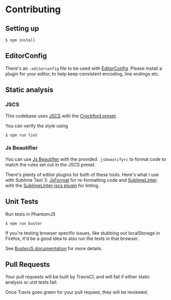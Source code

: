 # Contributing

## Setting up

```
$ npm install
```

## EditorConfig

There's an `.editorconfig` file to be used with [EditorConfig](http://editorconfig.org). Please install a plugin for your editor, to help keep consistent encoding, line endings etc.

## Static analysis

### JSCS

This codebase uses [JSCS](http://jscs.info) with the [Crockford preset](https://github.com/jscs-dev/node-jscs/blob/master/presets/crockford.json).

You can verify the style using

```
$ npm run lint
```

### Js Beautifier

You can use [Js Beautifier](https://github.com/beautify-web/js-beautify) with the provided `.jsbeautifyrc` to format code to match the rules set out in the JSCS preset.

There's plenty of editor plugins for both of these tools. Here's what I use with Sublime Text 3: [JsFormat](https://github.com/jdc0589/JsFormat) for re-formatting code and [SublimeLinter](http://www.sublimelinter.com/) with the [SublimeLinter-jscs plugin](https://github.com/SublimeLinter/SublimeLinter-jscs) for linting.

## Unit Tests

Run tests in PhantomJS

```
$ npm run buster
```

If you're testing browser specific issues, like stubbing out localStorage in Firefox, it'd be a good idea to also run the tests in that browser.

See [BusterJS documentation](http://docs.busterjs.org/en/latest/) for more details.

## Pull Requests

Your pull requests will be built by TravisCI, and will fail if either static analysis or unit tests fail.

Once Travis goes green for your pull request, they will be reviewed.

